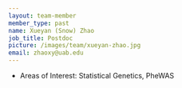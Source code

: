 ```yaml
---
layout: team-member
member_type: past
name: Xueyan (Snow) Zhao
job_title: Postdoc
picture: /images/team/xueyan-zhao.jpg
email: zhaoxy@uab.edu
---
```


- Areas of Interest: Statistical Genetics, PheWAS
